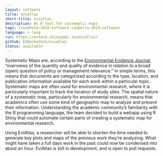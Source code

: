 ```yaml
---
layout: software
title: eviatlas
short-title: eviatlas
description: An R tool for systematic maps
tags: stockholm-2018-software canberra-2019-software
language: r-lang
run: https://estech.shinyapps.io/eviatlas/
github: ESHackathon/eviatlas
status: available
---
```

Systematic Maps are, according to the <a href="https://environmentalevidencejournal.biomedcentral.com/submission-guidelines/preparing-your-manuscript/systematic-map">Environmental Evidence Journal</a>, “overviews of the quantity and quality of evidence in relation to a broad (open) question of policy or management relevance.” In simple terms, this means that documents are categorized according to the type, location, and publication information available for each work within a particular topic. Systematic maps are often used for environmental research, where it is particularly important to track the location of study sites. The spatial nature of a systematic map, particularly for environmental research, means that academics often use some kind of geographic map to analyze and present their information. Understanding the academic community’s familiarity with the R programming language, the team decided to build a webapp using R Shiny that could automate certain parts of creating a systematic map for environmental research.  

Using EviAtlas, a researcher will be able to shorten the time needed to generate key plots and maps of the previous work they’re analyzing. What might have taken a full days work in the past could now be condensed into about an hour. EviAtlas is still in development, and is open to pull requests.
